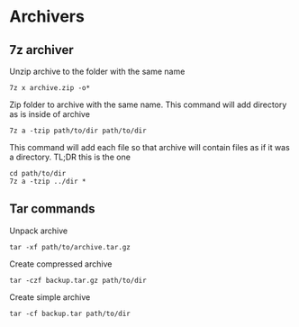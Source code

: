 # Archivers

## 7z archiver

Unzip archive to the folder with the same name

```nu
7z x archive.zip -o*
```

Zip folder to archive with the same name.
This command will add directory as is inside of archive

```nu
7z a -tzip path/to/dir path/to/dir
```

This command will add each file so that archive will contain files as if it was a directory.
TL;DR this is the one

```nu
cd path/to/dir
7z a -tzip ../dir *
```

## Tar commands

Unpack archive

```nu
tar -xf path/to/archive.tar.gz
```

Create compressed archive

```nu
tar -czf backup.tar.gz path/to/dir
```

Create simple archive

```nu
tar -cf backup.tar path/to/dir
```
